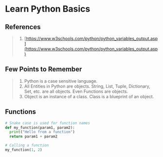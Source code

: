 # Learn Python Basics

## References

> 1. [https://www.w3schools.com/python/python_variables_output.asp](https://www.w3schools.com/python/python_variables_output.asp)

## Few Points to Remember

> 1. Python is a case sensitive language.
> 1. All Entities in Python are objects. String, List, Tuple, Dictionary, Set, etc. are all objects. Even Functions are objects.
> 1. Object is an instance of a class. Class is a blueprint of an object.

## Functions

```python
# Snake case is used for function names
def my_function(param1, param2):
  print("Hello from a function")
  return param1 + param2

# Calling a function
my_function(1, 2)
```
